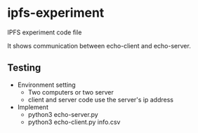 # ipfs-experiment
IPFS experiment code file

It shows communication between echo-client and echo-server.

## Testing
- Environment setting
  - Two computers or two server
  - client and server code use the server's ip address
- Implement
  - python3 echo-server.py
  - python3 echo-client.py info.csv
